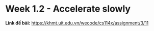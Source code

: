 # Week 1.2 - Accelerate slowly

   **Link đề bài:** https://khmt.uit.edu.vn/wecode/cs114x/assignment/3/11
